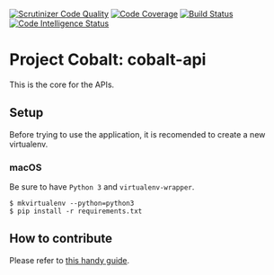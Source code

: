 [![Scrutinizer Code Quality](https://scrutinizer-ci.com/g/project-cobalt/cobalt-api/badges/quality-score.png?b=master)](https://scrutinizer-ci.com/g/project-cobalt/cobalt-api/?branch=master) [![Code Coverage](https://scrutinizer-ci.com/g/project-cobalt/cobalt-api/badges/coverage.png?b=master)](https://scrutinizer-ci.com/g/project-cobalt/cobalt-api/?branch=master) [![Build Status](https://scrutinizer-ci.com/g/project-cobalt/cobalt-api/badges/build.png?b=master)](https://scrutinizer-ci.com/g/project-cobalt/cobalt-api/build-status/master) [![Code Intelligence Status](https://scrutinizer-ci.com/g/project-cobalt/cobalt-api/badges/code-intelligence.svg?b=master)](https://scrutinizer-ci.com/code-intelligence)

# Project Cobalt: cobalt-api
This is the core for the APIs.

## Setup
Before trying to use the application, it is recomended to create a new virtualenv.

### macOS
Be sure to have `Python 3` and `virtualenv-wrapper`.

```
$ mkvirtualenv --python=python3
$ pip install -r requirements.txt
```

## How to contribute
Please refer to [this handy guide](https://akrabat.com/the-beginners-guide-to-contributing-to-a-github-project/).
